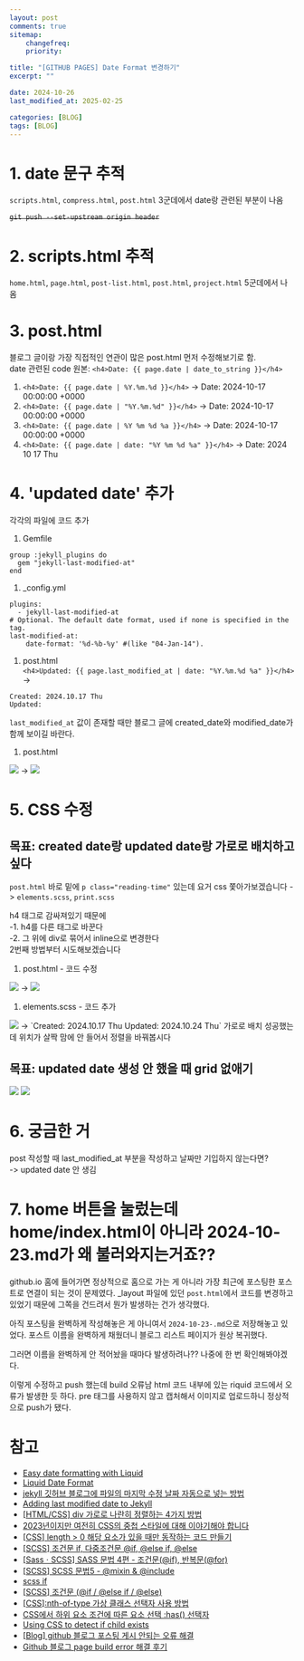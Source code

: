 ```yaml
---
layout: post
comments: true
sitemap:
    changefreq:
    priority:

title: "[GITHUB PAGES] Date Format 변경하기"
excerpt: ""

date: 2024-10-26
last_modified_at: 2025-02-25

categories: [BLOG]
tags: [BLOG]
---
```


# 1. date 문구 추적
`scripts.html`, `compress.html`, `post.html` 3군데에서 date랑 관련된 부분이 나옴

~~`git push --set-upstream origin header`~~

# 2. scripts.html 추적
`home.html`, `page.html`, `post-list.html`, `post.html`, `project.html` 5군데에서 나옴

# 3. post.html
블로그 글이랑 가장 직접적인 연관이 많은 post.html 먼저 수정해보기로 함.  
date 관련된 code 원본: `<h4>Date: {{ page.date | date_to_string }}</h4>`
1. `<h4>Date: {{ page.date | %Y.%m.%d }}</h4>`
-> Date: 2024-10-17 00:00:00 +0000
1. `<h4>Date: {{ page.date | "%Y.%m.%d" }}</h4>`
-> Date: 2024-10-17 00:00:00 +0000
1. `<h4>Date: {{ page.date | %Y %m %d %a }}</h4>`
-> Date: 2024-10-17 00:00:00 +0000
1. `<h4>Date: {{ page.date | date: "%Y %m %d %a" }}</h4>`
-> Date: 2024 10 17 Thu

# 4. 'updated date' 추가
각각의 파일에 코드 추가  
1. Gemfile  
```
group :jekyll_plugins do
  gem "jekyll-last-modified-at"
end
```

1. _config.yml  
```
plugins:
  - jekyll-last-modified-at
# Optional. The default date format, used if none is specified in the tag.
last-modified-at:
​    date-format: '%d-%b-%y' #(like "04-Jan-14").
```

1. post.html  
`<h4>Updated: {{ page.last_modified_at | date: "%Y.%m.%d %a" }}</h4>`
-> 
```
Created: 2024.10.17 Thu
Updated:
```

`last_modified_at` 값이 존재할 때만 블로그 글에 created_date와 modified_date가 함께 보이길 바란다.

1. post.html  
<img src = "https://github.com/aliquis-facio/aliquis-facio.github.io/blob/master/_image/2024-10-27-6.png?raw=true">
->
<img src = "https://github.com/aliquis-facio/aliquis-facio.github.io/blob/master/_image/2024-10-27-7.png?raw=true">

# 5. CSS 수정
## 목표: created date랑 updated date랑 가로로 배치하고 싶다
`post.html` 바로 밑에 `p class="reading-time"` 있는데 요거 css 쫓아가보겠습니다
-> `elements.scss`, `print.scss`

h4 태그로 감싸져있기 때문에  
-1. h4를 다른 태그로 바꾼다  
-2. 그 위에 div로 묶어서 inline으로 변경한다  
2번째 방법부터 시도해보겠습니다  

1. post.html - 코드 수정
<img src = "https://github.com/aliquis-facio/aliquis-facio.github.io/blob/master/_image/2024-10-27-1.png?raw=true">
->
<img src = "https://github.com/aliquis-facio/aliquis-facio.github.io/blob/master/_image/2024-10-27-2.png?raw=true">

1. elements.scss - 코드 추가
<img src = "https://github.com/aliquis-facio/aliquis-facio.github.io/blob/master/_image/2024-10-27-3.png?raw=true">
-> `Created: 2024.10.17 Thu           Updated: 2024.10.24 Thu`  
가로로 배치 성공했는데 위치가 살짝 맘에 안 들어서
정렬을 바꿔봅시다

## 목표: updated date 생성 안 했을 때 grid 없애기
<img src = "https://github.com/aliquis-facio/aliquis-facio.github.io/blob/master/_image/2024-10-27-4.png?raw=true">
<img src = "https://github.com/aliquis-facio/aliquis-facio.github.io/blob/master/_image/2024-10-27-5.png?raw=true">

# 6. 궁금한 거
post 작성할 때 last_modified_at 부분을 작성하고 날짜만 기입하지 않는다면?  
-> updated date 안 생김

# 7. home 버튼을 눌렀는데 home/index.html이 아니라 2024-10-23.md가 왜 불러와지는거죠??
github.io 홈에 들어가면 정상적으로 홈으로 가는 게 아니라 가장 최근에 포스팅한 포스트로 연결이 되는 것이 문제였다.
_layout 파일에 있던 `post.html`에서 코드를 변경하고 있었기 때문에 그쪽을 건드려서 뭔가 발생하는 건가 생각했다.

아직 포스팅을 완벽하게 작성해놓은 게 아니여서 `2024-10-23-.md`으로 저장해놓고 있었다.
포스트 이름을 완벽하게 채웠더니 블로그 리스트 페이지가 원상 복귀했다.

그러면 이름을 완벽하게 안 적어놨을 때마다 발생하려나??
나중에 한 번 확인해봐야겠다.

이렇게 수정하고 push 했는데 build 오류남
html 코드 내부에 있는 riquid 코드에서 오류가 발생한 듯 하다.
pre 태그를 사용하지 않고 캡처해서 이미지로 업로드하니 정상적으로 push가 됐다.

# 참고
* [Easy date formatting with Liquid](https://learn.customer.io/personalization/easy-date-formatting-with-liquid)
* [Liquid Date Format](https://shopify.github.io/liquid/filters/date/)
* [jekyll 깃허브 블로그에 파일의 마지막 수정 날짜 자동으로 넣는 방법](https://moeun2.github.io/blog/jekyll-last-modified-at)
* [Adding last modified date to Jekyll](https://tomkadwill.com/adding-last-modified-date-to-jekyll)
* [[HTML/CSS] div 가로로 나란히 정렬하는 4가지 방법](https://hianna.tistory.com/865)
* [2023년이지만 여전히 CSS의 중첩 스타일에 대해 이야기해야 합니다](https://hackernoon.com/lang/ko/2023%EB%85%84%EC%9D%B4%EC%A7%80%EB%A7%8C-%EC%97%AC%EC%A0%84%ED%9E%88-CSS%EC%9D%98-%EC%A4%91%EC%B2%A9-%EC%8A%A4%ED%83%80%EC%9D%BC%EC%97%90-%EB%8C%80%ED%95%B4-%EC%9D%B4%EC%95%BC%EA%B8%B0%ED%95%B4%EC%95%BC-%ED%95%A9%EB%8B%88%EB%8B%A4.)
* [[CSS] length > 0 해당 요소가 있을 때만 동작하는 코드 만들기](https://zinna.tistory.com/4)
* [[SCSS] 조건문 if, 다중조건문 @if, @else if, @else](https://velog.io/@mjieun/SCSS-%EC%A1%B0%EA%B1%B4%EB%AC%B8)
* [[SassㆍSCSS] SASS 문법 4편 - 조건문(@if), 반복문(@for)](https://www.biew.co.kr/entry/Sass%E3%86%8DSCSS-SASS-%EB%AC%B8%EB%B2%95-3%ED%8E%B8-%EC%A1%B0%EA%B1%B4%EB%AC%B8if-%EB%B0%98%EB%B3%B5%EB%AC%B8for)
* [[SCSS] SCSS 문법5 - @mixin & @include](https://velog.io/@bami/SCSS-SCSS-%EB%AC%B8%EB%B2%955-mixin-inclue)
* [scss if](https://blog.naver.com/youngchanmm/221901012095)
* [[SCSS] 조건문 (@if / @else if / @else)](https://mine-it-record.tistory.com/607)
* [[CSS]:nth-of-type 가상 클래스 선택자 사용 방법](https://codingeverybody.kr/css-nth-of-type-%EA%B0%80%EC%83%81-%ED%81%B4%EB%9E%98%EC%8A%A4-%EC%82%AC%EC%9A%A9-%EB%B0%A9%EB%B2%95/)
* [CSS에서 하위 요소 조건에 따른 요소 선택 :has() 선택자](https://minzcode.tistory.com/entry/CSS%EC%97%90%EC%84%9C-%ED%95%98%EC%9C%84-%EC%9A%94%EC%86%8C-%EC%A1%B0%EA%B1%B4%EC%97%90-%EB%94%B0%EB%A5%B8-%EC%9A%94%EC%86%8C-%EC%84%A0%ED%83%9D-has-%EC%84%A0%ED%83%9D%EC%9E%90)
* [Using CSS to detect if child exists](https://stackoverflow.com/questions/18482718/using-css-to-detect-if-child-exists)
* [[Blog] github 블로그 포스팅 게시 안되는 오류 해결](https://sehooni.github.io/blog/github_blog_not_shown/)
* [Github 블로그 page build error 해결 후기](https://roadtos7.github.io/android/2021/06/10/Jekyll-FixBuildError.html)